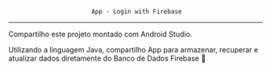                            App - Login with Firebase
____

Compartilho este projeto montado com Android Studio.

Utilizando a linguagem Java, compartilho App para armazenar, recuperar e atualizar dados diretamente do Banco de Dados Firebase
🤖